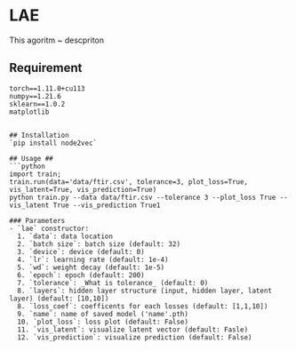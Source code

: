 # LAE
This agoritm ~ descpriton

## Requirement ##

	torch==1.11.0+cu113
	numpy==1.21.6
	sklearn==1.0.2
	matplotlib
  ```

## Installation
`pip install node2vec`

## Usage ##
```python
import train;
train.run(data='data/ftir.csv', tolerance=3, plot_loss=True, vis_latent=True, vis_prediction=True)
python train.py --data data/ftir.csv --tolerance 3 --plot_loss True --vis_latent True --vis_prediction True1

### Parameters
- `lae` constructor:
    1. `data`: data location
    2. `batch size`: batch size (default: 32)
    3. `device`: device (default: 0)
    4. `lr`: learning rate (default: 1e-4)
    5. `wd`: weight decay (default: 1e-5)
    6. `epoch`: epoch (default: 200)
    7. `tolerance`: _What is tolerance_ (default: 0)
    8. `layers`: hidden layer structure (input, hidden layer, latent layer) (default: [10,10])
    8. `loss_coef`: coefficents for each losses (default: [1,1,10])
    9. `name`: name of saved model ('name'.pth)
    10. `plot_loss`: loss plot (default: False)
    11. `vis_latent`: visualize latent vector (default: Fasle)
    12. `vis_prediction`: visualize prediction (default: False)
